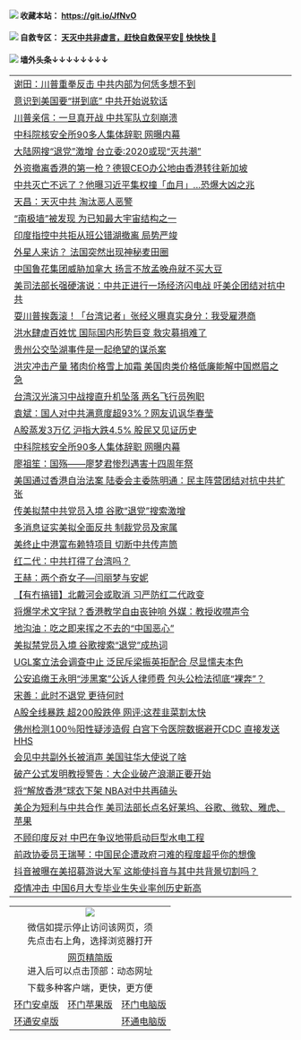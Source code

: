  #### <img src="https://img.icons8.com/color/48/000000/check-all.png"/> 收藏本站： https://git.io/JfNvO 

 #### <img src="https://img.icons8.com/color/48/000000/check-all.png"/> 自救专区： [天灭中共非虚言，赶快自救保平安🍎 快快快 📩](https://github.com/pwgy/td/blob/master/README.md)

 #### <img src="https://img.icons8.com/color/48/000000/check-all.png"/> 墙外头条↓↓↓↓↓↓↓↓ 
<table>  
<tr><td colspan="2" align="left"><a href="https://dwkts8awlbkd7.cloudfront.net/?name=c1199754&key=jdhvxawhshihitwk&from=gy1">谢田：川普重拳反击 中共内部为何恁多想不到</a></td></tr>
<tr><td colspan="2" align="left"><a href="https://dwkts8awlbkd7.cloudfront.net/?name=c1199746&key=jdhvxawhshihitwk&from=gy1">意识到美国要“拼到底” 中共开始说软话</a></td></tr>
<tr><td colspan="2" align="left"><a href="https://dwkts8awlbkd7.cloudfront.net/?name=c1199737&key=jdhvxawhshihitwk&from=gy1">川普亲信：一旦真开战 中共军队立刻崩溃</a></td></tr>
<tr><td colspan="2" align="left"><a href="https://dwkts8awlbkd7.cloudfront.net/?name=c1199734&key=jdhvxawhshihitwk&from=gy1">中科院核安全所90多人集体辞职 网曝内幕</a></td></tr>
<tr><td colspan="2" align="left"><a href="https://dwkts8awlbkd7.cloudfront.net/?name=c1199713&key=jdhvxawhshihitwk&from=gy1">大陆网搜“退党”激增 台立委:2020或现“灭共潮”</a></td></tr>
<tr><td colspan="2" align="left"><a href="https://dwkts8awlbkd7.cloudfront.net/?name=c1199709&key=jdhvxawhshihitwk&from=gy1">外资撤离香港的第一枪？德银CEO办公地由香港转往新加坡</a></td></tr>
<tr><td colspan="2" align="left"><a href="https://dwkts8awlbkd7.cloudfront.net/?name=c1199741&key=jdhvxawhshihitwk&from=gy1">中共灭亡不远了？他曝习近平集权撞「血月」…恐爆大凶之兆</a></td></tr>
<tr><td colspan="2" align="left"><a href="https://dwkts8awlbkd7.cloudfront.net/?name=c1199740&key=jdhvxawhshihitwk&from=gy1">天昌：天灭中共 淘汰恶人恶警</a></td></tr>
<tr><td colspan="2" align="left"><a href="https://dwkts8awlbkd7.cloudfront.net/?name=c1199765&key=jdhvxawhshihitwk&from=gy1">“南极墙”被发现 为已知最大宇宙结构之一</a></td></tr>
<tr><td colspan="2" align="left"><a href="https://dwkts8awlbkd7.cloudfront.net/?name=c1199723&key=jdhvxawhshihitwk&from=gy1">印度指控中共拒从班公错湖撤离 局势严竣</a></td></tr>
<tr><td colspan="2" align="left"><a href="https://dwkts8awlbkd7.cloudfront.net/?name=c1199764&key=jdhvxawhshihitwk&from=gy1">外星人来访？ 法国突然出现神秘麦田圈</a></td></tr>
<tr><td colspan="2" align="left"><a href="https://dwkts8awlbkd7.cloudfront.net/?name=c1199719&key=jdhvxawhshihitwk&from=gy1">中国鲁花集团威胁加拿大 扬言不放孟晚舟就不买大豆</a></td></tr>
<tr><td colspan="2" align="left"><a href="https://dwkts8awlbkd7.cloudfront.net/?name=c1199772&key=jdhvxawhshihitwk&from=gy1">美司法部长强硬演说：中共正进行一场经济闪电战 吁美企团结对抗中共</a></td></tr>
<tr><td colspan="2" align="left"><a href="https://dwkts8awlbkd7.cloudfront.net/?name=c1199736&key=jdhvxawhshihitwk&from=gy1">耍川普挨轰滚！「台湾记者」张经义曝真实身分：我受雇港商</a></td></tr>
<tr><td colspan="2" align="left"><a href="https://dwkts8awlbkd7.cloudfront.net/?name=c1199707&key=jdhvxawhshihitwk&from=gy1">洪水肆虐百姓忧 国际国内形势巨变 救灾募捐难了</a></td></tr>
<tr><td colspan="2" align="left"><a href="https://dwkts8awlbkd7.cloudfront.net/?name=c1199753&key=jdhvxawhshihitwk&from=gy1">贵州公交坠湖事件是一起绝望的谋杀案</a></td></tr>
<tr><td colspan="2" align="left"><a href="https://dwkts8awlbkd7.cloudfront.net/?name=c1199768&key=jdhvxawhshihitwk&from=gy1">洪灾冲击产量 猪肉价格雪上加霜 美国肉类价格低廉能解中国燃眉之急</a></td></tr>
<tr><td colspan="2" align="left"><a href="https://dwkts8awlbkd7.cloudfront.net/?name=c1199767&key=jdhvxawhshihitwk&from=gy1">台湾汉光演习中战搜直升机坠落 两名飞行员殉职</a></td></tr>
<tr><td colspan="2" align="left"><a href="https://dwkts8awlbkd7.cloudfront.net/?name=c1199714&key=jdhvxawhshihitwk&from=gy1">袁斌：国人对中共满意度超93%？网友讥讽华春莹</a></td></tr>
<tr><td colspan="2" align="left"><a href="https://dwkts8awlbkd7.cloudfront.net/?name=c1199760&key=jdhvxawhshihitwk&from=gy1">A股蒸发3万亿 沪指大跌4.5% 股民又见证历史</a></td></tr>
<tr><td colspan="2" align="left"><a href="https://dwkts8awlbkd7.cloudfront.net/?name=c1199726&key=jdhvxawhshihitwk&from=gy1">中科院核安全所90多人集体辞职 网曝内幕</a></td></tr>
<tr><td colspan="2" align="left"><a href="https://dwkts8awlbkd7.cloudfront.net/?name=c1199755&key=jdhvxawhshihitwk&from=gy1">廖祖笙：国殇——廖梦君惨烈遇害十四周年祭</a></td></tr>
<tr><td colspan="2" align="left"><a href="https://dwkts8awlbkd7.cloudfront.net/?name=c1199769&key=jdhvxawhshihitwk&from=gy1">美国通过香港自治法案 陆委会主委陈明通：民主阵营团结对抗中共扩张</a></td></tr>
<tr><td colspan="2" align="left"><a href="https://dwkts8awlbkd7.cloudfront.net/?name=c1199728&key=jdhvxawhshihitwk&from=gy1">传美拟禁中共党员入境 谷歌“退党”搜索激增</a></td></tr>
<tr><td colspan="2" align="left"><a href="https://dwkts8awlbkd7.cloudfront.net/?name=c1199738&key=jdhvxawhshihitwk&from=gy1">多消息证实美拟全面反共 制裁党员及家属</a></td></tr>
<tr><td colspan="2" align="left"><a href="https://dwkts8awlbkd7.cloudfront.net/?name=c1199701&key=jdhvxawhshihitwk&from=gy1">美终止中港富布赖特项目 切断中共传声筒</a></td></tr>
<tr><td colspan="2" align="left"><a href="https://dwkts8awlbkd7.cloudfront.net/?name=c1199751&key=jdhvxawhshihitwk&from=gy1">红二代：中共打得了台湾吗？</a></td></tr>
<tr><td colspan="2" align="left"><a href="https://dwkts8awlbkd7.cloudfront.net/?name=c1199729&key=jdhvxawhshihitwk&from=gy1">王赫：两个奇女子—闫丽梦与安妮</a></td></tr>
<tr><td colspan="2" align="left"><a href="https://dwkts8awlbkd7.cloudfront.net/?name=c1199710&key=jdhvxawhshihitwk&from=gy1">【有冇搞错】北戴河会或取消 习严防红二代政变</a></td></tr>
<tr><td colspan="2" align="left"><a href="https://dwkts8awlbkd7.cloudfront.net/?name=c1199743&key=jdhvxawhshihitwk&from=gy1">将爆学术文字狱？香港教学自由丧钟响 外媒：教授收噤声令</a></td></tr>
<tr><td colspan="2" align="left"><a href="https://dwkts8awlbkd7.cloudfront.net/?name=c1199739&key=jdhvxawhshihitwk&from=gy1">地沟油：吃之即来挥之不去的“中国恶心”</a></td></tr>
<tr><td colspan="2" align="left"><a href="https://dwkts8awlbkd7.cloudfront.net/?name=c1199771&key=jdhvxawhshihitwk&from=gy1">美拟禁党员入境 谷歌搜索“退党”成热词</a></td></tr>
<tr><td colspan="2" align="left"><a href="https://dwkts8awlbkd7.cloudfront.net/?name=c1199747&key=jdhvxawhshihitwk&from=gy1">UGL案立法会调查中止 泛民斥梁振英拒配合 尽显懦夫本色</a></td></tr>
<tr><td colspan="2" align="left"><a href="https://dwkts8awlbkd7.cloudfront.net/?name=c1199761&key=jdhvxawhshihitwk&from=gy1">公安追缴王永明“涉黑案”公诉人律师费 包头公检法彻底“裸奔”？</a></td></tr>
<tr><td colspan="2" align="left"><a href="https://dwkts8awlbkd7.cloudfront.net/?name=c1199752&key=jdhvxawhshihitwk&from=gy1">宋善：此时不退党 更待何时</a></td></tr>
<tr><td colspan="2" align="left"><a href="https://dwkts8awlbkd7.cloudfront.net/?name=c1199750&key=jdhvxawhshihitwk&from=gy1">A股全线暴跌 超200股跌停 网评:这茬韭菜割太快</a></td></tr>
<tr><td colspan="2" align="left"><a href="https://dwkts8awlbkd7.cloudfront.net/?name=c1199744&key=jdhvxawhshihitwk&from=gy1">佛州检测100％阳性疑涉造假 白宫下令医院数据避开CDC 直接发送HHS</a></td></tr>
<tr><td colspan="2" align="left"><a href="https://dwkts8awlbkd7.cloudfront.net/?name=c1199731&key=jdhvxawhshihitwk&from=gy1">会见中共副外长被消声 美国驻华大使说了啥</a></td></tr>
<tr><td colspan="2" align="left"><a href="https://dwkts8awlbkd7.cloudfront.net/?name=c1199721&key=jdhvxawhshihitwk&from=gy1">破产公式发明教授警告：大企业破产浪潮正要开始</a></td></tr>
<tr><td colspan="2" align="left"><a href="https://dwkts8awlbkd7.cloudfront.net/?name=c1199708&key=jdhvxawhshihitwk&from=gy1">将“解放香港”球衣下架 NBA对中共再磕头</a></td></tr>
<tr><td colspan="2" align="left"><a href="https://dwkts8awlbkd7.cloudfront.net/?name=c1199742&key=jdhvxawhshihitwk&from=gy1">美企为短利与中共合作 美司法部长点名好莱坞、谷歌、微软、雅虎、苹果</a></td></tr>
<tr><td colspan="2" align="left"><a href="https://dwkts8awlbkd7.cloudfront.net/?name=c1199758&key=jdhvxawhshihitwk&from=gy1">不顾印度反对 中巴在争议地带启动巨型水电工程</a></td></tr>
<tr><td colspan="2" align="left"><a href="https://dwkts8awlbkd7.cloudfront.net/?name=c1199730&key=jdhvxawhshihitwk&from=gy1">前政协委员王瑞琴：中国民企遭政府刁难的程度超乎你的想像</a></td></tr>
<tr><td colspan="2" align="left"><a href="https://dwkts8awlbkd7.cloudfront.net/?name=c1199766&key=jdhvxawhshihitwk&from=gy1">抖音被曝在美招募游说大军 这能使抖音与其中共背景切割吗？</a></td></tr>
<tr><td colspan="2" align="left"><a href="https://dwkts8awlbkd7.cloudfront.net/?name=c1199745&key=jdhvxawhshihitwk&from=gy1">疫情冲击 中国6月大专毕业生失业率创历史新高</a></td></tr>

  </table>
  
  <table>
  <tr>
    <td colspan="3" align="center"><img src="https://cdn.jsdelivr.net/gh/opipe/up/oGate65.jpg"/></td>
  </tr>
  <tr>
    <td colspan="3" align="center">微信如提示停止访问该网页，须<br/>先点击右上角，选择浏览器打开</td>
  <tr>
  <tr>
    <td colspan="3" align="center"><a href="https://gitcdn.xyz/cdn/otiny/up/master/show005.htm">网页精简版</a><br/>进入后可以点击顶部：动态网址</td>
  </tr>
  <tr>
    <td colspan="3" align="center">下载多种客户端，更快，更方便</td>
  <tr>
  <tr>
    <td align="center"><a href="https://cdn.jsdelivr.net/gh/opipe/up/oGatea.apk">环门安卓版</a></td>
    <td align="center"><a href="https://x.co/odisk">环门苹果版</a></td>
    <td align="center"><a href="https://cdn.jsdelivr.net/gh/opipe/up/oGate.zip">环门电脑版</a></td>
  </tr>
  <tr>
    <td align="center"><a href="https://cdn.jsdelivr.net/gh/opipe/up/oPipe.apk">环通安卓版</a></td>
    <td align="center"></td>
    <td align="center"><a href="https://raw.githubusercontent.com/opipe/up/master/oPipe.zip">环通电脑版</a></td>
  </tr>
  
</table>
